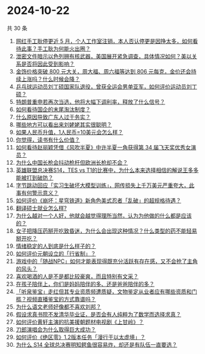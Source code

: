 # 2024-10-22

共 30 条

<!-- BEGIN ZHIHUQUESTIONS -->
<!-- 最后更新时间 Tue Oct 22 2024 00:13:50 GMT+0800 (China Standard Time) -->
1. [网红手工耿停更近 5 月，个人工作室注销，本人否认停更是因挣太多，如何看待此事？手工耿为何能火出圈？](https://www.zhihu.com/question/1459434772)
1. [泄密文件暗示以色列拥有核武器，美国展开紧急调查，具体情况如何？美以关系是否将因此受到影响？](https://www.zhihu.com/question/1543405716)
1. [金饰价格突破 800 元大关，周大福、周六福等达到 806 元每克，金价还会持续上涨吗？什么时候会降？](https://www.zhihu.com/question/1360917741)
1. [乒乓球运动员刘丁硕国家队退役，曾获全运会男单亚军，如何评价运动员刘丁硕？](https://www.zhihu.com/question/1611860059)
1. [特朗普重申若再次当选，他将大幅下调利率，释放了什么信号？](https://www.zhihu.com/question/1553416540)
1. [如何看待国企的末尾淘汰制度？](https://www.zhihu.com/question/692038920)
1. [什么原因导致广东人过于务实？](https://www.zhihu.com/question/807244692)
1. [哪些地方可以看出来刘姥姥其实很聪明？](https://www.zhihu.com/question/661067702)
1. [如果人民币升值，1人民币=10美元会怎么样？](https://www.zhihu.com/question/665438649)
1. [你觉得，读书有什么价值？](https://www.zhihu.com/question/1344545143)
1. [如何看待赵丽颖凭借《风吹半夏》中许半夏一角获得第 34 届飞天奖优秀女演员？](https://www.zhihu.com/question/667801546)
1. [为什么中国长枪会抖动枪杆但欧洲长枪却不会？](https://www.zhihu.com/question/1465927826)
1. [英雄联盟总决赛S14，TES vs T1的比赛中，为什么本来选择相信的解说王多多能被打到破防？](https://www.zhihu.com/question/1482073437)
1. [字节跳动回应「实习生破坏大模型训练」，网传损失上千万美元严重夸大，此事有何警示意义？](https://www.zhihu.com/question/1369530836)
1. [如何评价《崩坏：星穹铁道》新角色美式忍者「乱破」的超规格待遇？](https://www.zhihu.com/question/1563812662)
1. [翻译硕士就业怎么样?](https://www.zhihu.com/question/504661441)
1. [为什么越对一个人好，他就会越觉得理所当然，认为为他做的什么都是应该的？](https://www.zhihu.com/question/344695283)
1. [女子把降压药掰开吃致昏迷，为什么会出现这种情况？什么类型的药不能轻易掰开吃？](https://www.zhihu.com/question/1497941420)
1. [情绪稳定的人到底是什么样子的？](https://www.zhihu.com/question/617541493)
1. [如何评价元朝设立的「行省制」？](https://www.zhihu.com/question/56574188)
1. [游戏中的「随战NPC」如何才能表现得既充分活跃有存在感，又不会抢了主角的风头？](https://www.zhihu.com/question/1558924350)
1. [喜欢喝酒的人是不是都比较豪爽，而且特别有文采？](https://www.zhihu.com/question/1513531267)
1. [在孩子陪伴上，你们是妈妈陪伴的多、还是爸爸陪伴的多？](https://www.zhihu.com/question/1510418444)
1. [「听泉鉴宝」走红但其专业资质频遭质疑，文物鉴定从业者应有哪些资质和门槛？视频直播鉴宝的方式靠谱吗？](https://www.zhihu.com/question/1039974318)
1. [为什么语文老师好像都不喜欢刘邦？](https://www.zhihu.com/question/344016230)
1. [假设求真书院不发清华毕业证，是否会有人纯粹为了数学而选择求真？](https://www.zhihu.com/question/1156862165)
1. [如何评价黄轩主演的抗美援朝题材电视剧《上甘岭》？](https://www.zhihu.com/question/870273797)
1. [刀郎演唱会为什么取得巨大成功？](https://www.zhihu.com/question/782364830)
1. [如何评价《绝区零》1.2版本任务「漫行于以太虚境」？](https://www.zhihu.com/question/1453123429)
1. [为什么 S14 全球总决赛明知鳄鱼很容易炸，却还是有队伍一直要选？](https://www.zhihu.com/question/1516678478)
<!-- END ZHIHUQUESTIONS -->
